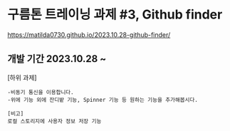 # 구름톤 트레이닝 과제 #3, Github finder
https://matilda0730.github.io/2023.10.28-github-finder/
## 개발 기간 2023.10.28 ~

[하위 과제]

```-자바스크립트 OOP를 이용해서 구현합니다.
-비동기 통신을 이용합니다.
-위에 기능 외에 잔디밭 기능, Spinner 기능 등 원하는 기능을 추가해봅시다. 

[비고]
로컬 스토리지에 사용자 정보 저장 기능



